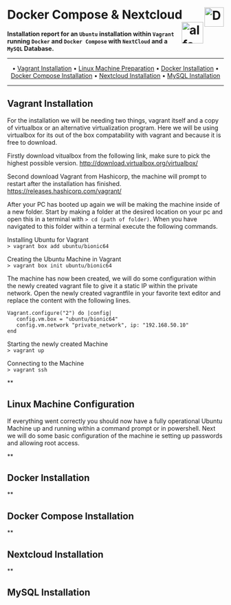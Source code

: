 # Docker Compose & Nextcloud <img src="https://xibo.org.uk/img/svg/Home/icon_home_ubuntu_blue.svg" alt="Docker Logo" width='45' align="right"> <img src="https://lh3.googleusercontent.com/proxy/iaZFsbFW-t1es5SFKZ9HDnx7I1Q5tIO-sSS91WTpmNcw9jUSbcQlUq3qoSy0NR2rZxBsudsSih2B71UQKPmQFjyHTlo65Pj80r98kkW2QWc97VL7pwd2umLmdoYW" alt="alfa Logo" height='50' align="right">

**Installation report for an `Ubuntu` installation within `Vagrant` running `Docker` and `Docker Compose` with `NextCloud` and a `MySQL` Database.**

***

<p align="center">
	&bull;
	<a href="#vagrant-installation">Vagrant Installation</a>  
	&bull;
	<a href="#linux-machine-installation">Linux Machine Preparation</a>
	&bull;
	<a href="#docker-installation">Docker Installation</a>
	&bull;
	<a href="#docker-compose-installation">Docker Compose Installation</a>
	&bull;
	<a href="#nextcloud-installation">Nextcloud Installation</a>
	&bull;
	<a href="#mysql-installation">MySQL Installation</a>
</p>

***

## Vagrant Installation
For the installation we will be needing two things, vagrant itself and a copy of virtualbox or an alternative virtualization program. Here we will be using virtualbox for its out of the box compatability with vagrant and because it is free to download.

Firstly download vitualbox from the following link, make sure to pick the highest possible version.
http://download.virtualbox.org/virtualbox/

Second download Vagrant from Hashicorp, the machine will prompt to restart after the installation has finished.
https://releases.hashicorp.com/vagrant/

After your PC has booted up again we will be making the machine inside of a new folder. Start by making a folder at the desired location on your pc and open this in a terminal with `> cd (path of folder)`. When you have navigated to this folder within a terminal execute the following commands.

Installing Ubuntu for Vagrant\
`> vagrant box add ubuntu/bionic64`

Creating the Ubuntu Machine in Vagrant\
`> vagrant box init ubuntu/bionic64`

The machine has now been created, we will do some configuration within the newly created vagrant file to give it a static IP within the private network. Open the newly created vagrantfile in your favorite text editor and replace the content with the following lines.
```
Vagrant.configure("2") do |config|
   config.vm.box = "ubuntu/bionic64"
   config.vm.network "private_network", ip: "192.168.50.10"
end
```


Starting the newly created Machine\
`> vagrant up`

Connecting to the Machine\
`> vagrant ssh`

**

## Linux Machine Configuration
If everything went correctly you should now have a fully operational Ubuntu Machine up and running within a command prompt or in powershell. Next we will do some basic configuration of the machine ie setting up passwords and allowing root access.

**

## Docker Installation

**

## Docker Compose Installation

**

## Nextcloud Installation

**

## MySQL Installation
